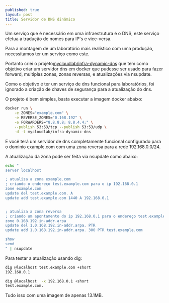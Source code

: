 ```yaml
---
published: true
layout: post
title: Servidor de DNS dinâmico
---
```

Um serviço que é necessário em uma infraestrutura é o DNS, este serviço efetua a tradução de nomes para IP's e vice-versa.

Para a montagem de um laboratório mais realístico com uma produção, necessitamos ter um serviço como este.

Portanto criei o projeto[mycloudlab/infra-dynamic-dns](https://github.com/mycloudlab/infra-dynamic-dns) que tem como objetivo criar um servidor dns em docker que pudesse ser usado para fazer forward, multiplas zonas, zonas reversas, e atualizações via nsupdate.

Como o objetivo é ter um serviço de dns funcional para laboratórios, foi ignorado a criação de chaves de segurança para a atualização do dns.

O projeto é bem simples, basta executar a imagem docker abaixo:

```bash
docker run \
    -e ZONES="example.com" \
    -e REVERSE_ZONES="0.168.192" \
    -e FORWARDERS="8.8.8.8; 8.8.4.4;" \
    --publish 53:53/tcp --publish 53:53/udp \
    -d -t mycloudlab/infra-dynamic-dns 
```

E você terá um servidor de dns completamente funcional configurado para o dominio example.com com uma zona reversa para a rede 192.168.0.0/24.

A atualização da zona pode ser feita via nsupdate como abaixo:

```bash
echo "
server localhost

; atualiza a zona example.com 
; criando o endereço test.example.com para o ip 192.168.0.1
zone example.com
update del test.example.com. A
update add test.example.com 1440 A 192.168.0.1


; atualiza a zona reversa 
; criando um apontamento do ip 192.168.0.1 para o endereço test.example.com
zone 0.168.192.in-addr.arpa
update del 1.0.168.192.in-addr.arpa. PTR
update add 1.0.168.192.in-addr.arpa. 300 PTR test.example.com

show
send
" | nsupdate 
```

Para testar a atualização usando dig:
```bash
dig @localhost test.example.com +short
192.168.0.1

dig @localhost  -x 192.168.0.1 +short
test.example.com.
```

Tudo isso com uma imagem de apenas 13.1MB.


